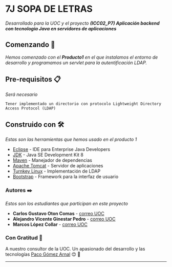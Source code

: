 # 7J SOPA DE LETRAS

_Desarrollado para la UOC y el proyecto **(ICC02_P7) Aplicación backend con tecnologia Java en servidores de aplicaciones**_

## Comenzando 🚀

_Hemos comenzado con el **Producto1** en el que instalamos el entorno de desarrollo y programamos un servlet para la autentificación LDAP._

## Pre-requisitos 📋

_Será necesario_

```
Tener implementado un directorio con protocolo Lightweight Directory Access Protocol (LDAP)
```

## Construido con 🛠️

_Estas son las herramientas que hemos usado en el producto 1_

* [Eclipse](https://www.eclipse.org/) - IDE para Enterprise Java Developers
* [JDK](https://www.oracle.com/es/java/technologies/javase/javase-jdk8-downloads.html) - Java SE Development Kit 8
* [Maven](https://maven.apache.org/) - Manejador de dependencias
* [Apache Tomcat](http://tomcat.apache.org/) - Servidor de aplicaciones
* [Turnkey Linux](https://www.turnkeylinux.org/openldap/) - Implementación de LDAP
* [Bootstrap](https://getbootstrap.com/) - Framework para la interfaz de usuario


### Autores ✒️

_Estos son los estudiantes que participan en este proyecto_

* **Carlos Gustavo Oton Comas** - [correo UOC](mailto:coton@uoc.edu)
* **Alejandro Vicente Ginestar Pedro** - [correo UOC](mailto:avgp@uoc.edu)
* **Marcos López Collar** - [correo UOC](mailto:jlopezcoll@uoc.edu)

### Con Gratitud 🎁

A nuestro consultor de la UOC. Un apasionado del desarrollo y las tecnologías
[Paco Gómez Arnal](https://www.youtube.com/c/PacoGomez) 😊 📢

---

